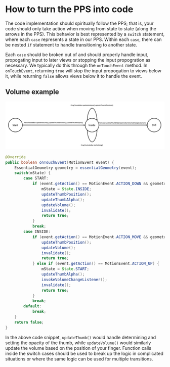 # How to turn the PPS into code

The code implementation should spiritually follow the PPS; that is, your code should only take action when moving from state to state (along the arrows in the PPS). This behavior is best represented by a `switch` statement, where each `case` represents a state in our PPS. Within each `case`, there can be nested `if` statement to handle transitioning to another state. 

Each `case` should be broken out of and should properly handle input, propogating input to later views or stopping the input propogration as necessary. We typically do this through the `onTouchEvent` method. In `onTouchEvent`, returning `true` will stop the input propogation to views below it, while returning `false` allows views below it to handle the event.

## Volume example

![Volume PPS diagram](volume_pps.png)

```java
@Override
public boolean onTouchEvent(MotionEvent event) {
    EssentialGeometry geometry = essentialGeometry(event);
    switch(mState) {
        case START:
            if (event.getAction() == MotionEvent.ACTION_DOWN && geometry == EssentialGeometry.BAR) {
                mState = State.INSIDE;
                updateThumbPosition();
                updateThumbAlpha();
                updateVolume();
                invalidate();
                return true;
            }
            break;
        case INSIDE:
            if (event.getAction() == MotionEvent.ACTION_MOVE && geometry == EssentialGeometry.BAR) {
                updateThumbPosition();
                updateVolume();                
                invalidate();
                return true;
            } else if (event.getAction() == MotionEvent.ACTION_UP) {
                mState = State.START;
                updateThumbAlpha();
                invokeVolumeChangeListener();
                invalidate();
                return true;                   
            }
            break;
        default:
            break;
    }
    return false;
}
```
In the above code snippet, `updateThumb()` would handle determining and setting the opacity of the thumb, while `updateVolume()` would similarly update the volume based on the position of your finger. Function calls inside the switch cases should be used to break up the logic in complicated situations or where the same logic can be used for multiple transitions.